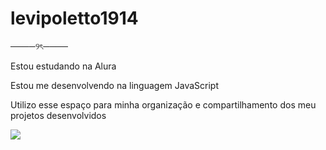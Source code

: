 # levipoletto1914

────୨ৎ────

Estou estudando na Alura

Estou me desenvolvendo na linguagem JavaScript

Utilizo esse espaço para minha organização e compartilhamento dos meu projetos desenvolvidos

![](https://media.tenor.com/PKKCAakpBZIAAAAM/neyney-neymar.gif)
